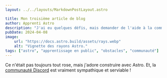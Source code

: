 ```yaml
---
layout: ../../layouts/MarkdownPostLayout.astro

title: Mon troisième article de blog
author: Apprenti Astro
description: "J'ai eu quelques défis, mais demander de l'aide à la communauté m'a vraiment aidé !"
pubDate: 2024-04-08
image:
    url: "https://docs.astro.build/assets/rays.webp"
    alt: "Vignette des rayons Astro."
tags: ["astro", "apprentissage en public", "obstacles", "communauté"]
---
```

Ce n'était pas toujours tout rose, mais j'adore construire avec Astro. Et, la [communauté Discord](https://astro.build/chat) est vraiment sympathique et serviable !